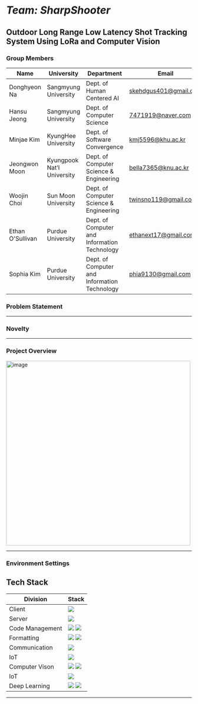 # _Team: SharpShooter_

## **Outdoor Long Range Low Latency Shot Tracking System Using LoRa and Computer Vision**

### Group Members

| Name             | University                 | Department                                   | Email                 | Contact                           |
| ---------------- | -------------------------- | -------------------------------------------- | --------------------- | --------------------------------- |
| Donghyeon Na     | Sangmyung University       | Dept. of Human Centered AI                   | skehdgus401@gmail.com | https://github.com/xialGuri       |
| Hansu Jeong      | Sangmyung University       | Dept. of Computer Science                    | 7471919@naver.com     | https://github.com/8471919        |
| Minjae Kim       | KyungHee University        | Dept. of Software Convergence                | kmj5596@khu.ac.kr     | https://github.com/MinJaeKim2796  |
| Jeongwon Moon    | Kyungpook Nat’l University | Dept. of Computer Science & Engineering      | bella7365@knu.ac.kr   | https://github.com/gaarden        |
| Woojin Choi      | Sun Moon University        | Dept. of Computer Science & Engineering      | twinsno119@gmail.com  | https://github.com/woojin-choi518 |
| Ethan O'Sullivan | Purdue University          | Dept. of Computer and Information Technology | ethanext17@gmail.com  | https://github.com/ethanext       |
| Sophia Kim       | Purdue University          | Dept. of Computer and Information Technology | phia9130@gmail.com    | https://github.com/lee3155        |

### Problem Statement

---

### Novelty

---

### Project Overview

<img align="center" width="500" alt="image" src="https://user-images.githubusercontent.com/77319785/195912829-ede800aa-ab0d-4b4f-96e5-6b0785c0e531.png">

---

### Environment Settings

## Tech Stack
| Division        | Stack                                                                                                                                                                                                                                                                                           | 
| --------------- | ----------------------------------------------------------------------------------------------------------------------------------------------------------------------------------------------------------------------------------------------------------------------------------------------------------- |
| Client        | <img src="https://img.shields.io/badge/React-61DAFB?style=social&logo=React&logoColor=white"/> |
| Server        | <img src="https://img.shields.io/badge/NodeJs-blue?style=social&logo=#339933&logoColor=white"/> |
| Code Management | <img src="https://img.shields.io/badge/git-F05032?style=for-the-badge&logo=git&logoColor=black"> <img src="https://img.shields.io/badge/github-181717?style=for-the-badge&logo=github&logoColor=white"> |
| Formatting       | <img src="https://img.shields.io/badge/prettier-F7B93E?style=for-the-badge&logo=prettier&logoColor=black"> <img src="https://img.shields.io/badge/EsLint-Black?style=social&logo=#4B32C3&logoColor=white"/> |
| Communication     | <img src="https://img.shields.io/badge/Lora-purple?style=social"/> |
| IoT         | <img src="https://img.shields.io/badge/Raspberry Pi-red?style=social&logo=#A22846&logoColor=white"/> |
| Computer Vison         | <img src="https://img.shields.io/badge/OpenCV-Green?style=social&logo=#5C3EE8&logoColor=white"/> <img src="https://img.shields.io/badge/Python-Blue?style=social&logo=#3776AB&logoColor=white"/> |
| IoT         | <img src="https://img.shields.io/badge/Raspberry Pi-red?style=social&logo=#A22846&logoColor=white"/> |
| Deep Learning         | <img src="https://img.shields.io/badge/Python-Blue?style=social&logo=#3776AB&logoColor=white"/> <img src="https://img.shields.io/badge/Pytorch-Gray?style=social&logo=#EE4C2C&logoColor=white"/>  |


---
